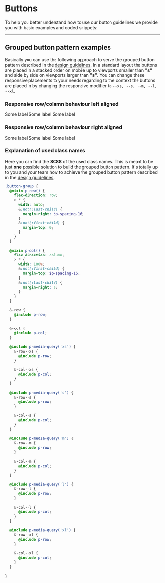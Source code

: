 # Buttons

To help you better understand how to use our button guidelines we provide you with basic examples and coded snippets:

--- 

## Grouped button pattern examples

Basically you can use the following approach to serve the grouped button pattern described in the [design guidelines](#/patterns/buttons#guidelines).
In a standard layout the buttons are placed in a stacked order on mobile up to viewports smaller than **"s"** and side by side on viewports larger than **"s"**. 
You can change these responsive placements to your needs regarding to the context the buttons are placed in by changing the responsive modifier to `--xs, --s, --m, --l, --xl`.

### Responsive row/column behaviour left aligned

<Playground>
  <p-flex class="button-group-col button-group-row--s">
    <p-button variant="tertiary">Some label</p-button>
    <p-button variant="secondary">Some label</p-button>
    <p-button variant="primary">Some label</p-button>
  </p-flex>
</Playground>

### Responsive row/column behaviour right aligned

<Playground>
  <p-flex justify-content="flex-end" class="button-group-col button-group-row--s button-group--align-right">
    <p-button variant="tertiary">Some label</p-button>
    <p-button variant="secondary">Some label</p-button>
    <p-button variant="primary">Some label</p-button>
  </p-flex>
</Playground>

### Explanation of used class names

Here you can find the **SCSS** of the used class names. This is meant to be just **one** possible solution to build the grouped button pattern. 
It's totally up to you and your team how to achieve the grouped button pattern described in the [design guidelines](#/patterns/buttons#guidelines).

```scss
.button-group {
  @mixin p-row() {
    flex-direction: row;
    > * {
      width: auto;
      &:not(:last-child) {
        margin-right: $p-spacing-16;
      }
      &:not(:first-child) {
        margin-top: 0;
      }
    }
  } 
  
  @mixin p-col() {
    flex-direction: column;
    > * {
      width: 100%;
      &:not(:first-child) {
        margin-top: $p-spacing-16;
      }
      &:not(:last-child) {
        margin-right: 0;
      }
    }
  } 
  
  &-row {
    @include p-row;
  }
  
  &-col {
    @include p-col;
  }
  
  @include p-media-query('xs') {
    &-row--xs {
      @include p-row;
    }
    
    &-col--xs {
      @include p-col;
    }
  }
  
  @include p-media-query('s') {
    &-row--s {
      @include p-row;
    }
    
    &-col--s {
      @include p-col;
    }
  }
  
  @include p-media-query('m') {
    &-row--m {
      @include p-row;
    }
    
    &-col--m {
      @include p-col;
    }
  }
  
  @include p-media-query('l') {
    &-row--l {
      @include p-row;
    }
    
    &-col--l {
      @include p-col;
    }
  }
  
  @include p-media-query('xl') {
    &-row--xl {
      @include p-row;
    }
    
    &-col--xl {
      @include p-col;
    }
  }
  
}
``` 

<style scoped lang="scss">
@import '~@porsche-design-system/utilities/scss';

.button-group {
  @mixin p-row() {
    flex-direction: row;
    > * {
      width: auto;
      &:not(:last-child) {
        margin-right: $p-spacing-16;
      }
      &:not(:first-child) {
        margin-top: 0;
      }
    }
  } 
  
  @mixin p-col() {
    flex-direction: column;
    > * {
      width: 100%;
      &:not(:first-child) {
        margin-top: $p-spacing-16;
      }
      &:not(:last-child) {
        margin-right: 0;
      }
    }
  } 
  
  &-row {
    @include p-row;
  }
  
  &-col {
    @include p-col;
  }
  
  @include p-media-query('xs') {
    &-row--xs {
      @include p-row;
    }
    
    &-col--xs {
      @include p-col;
    }
  }
  
  @include p-media-query('s') {
    &-row--s {
      @include p-row;
    }
    
    &-col--s {
      @include p-col;
    }
  }
  
  @include p-media-query('m') {
    &-row--m {
      @include p-row;
    }
    
    &-col--m {
      @include p-col;
    }
  }
  
  @include p-media-query('l') {
    &-row--l {
      @include p-row;
    }
    
    &-col--l {
      @include p-col;
    }
  }
  
  @include p-media-query('xl') {
    &-row--xl {
      @include p-row;
    }
    
    &-col--xl {
      @include p-col;
    }
  }
  
}
</style>